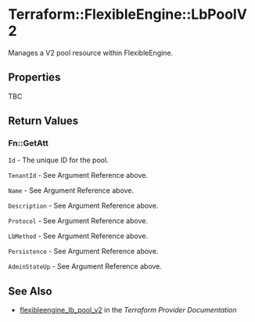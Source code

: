 # Terraform::FlexibleEngine::LbPoolV2

Manages a V2 pool resource within FlexibleEngine.

## Properties

TBC

## Return Values

### Fn::GetAtt

`Id` - The unique ID for the pool.

`TenantId` - See Argument Reference above.

`Name` - See Argument Reference above.

`Description` - See Argument Reference above.

`Protocol` - See Argument Reference above.

`LbMethod` - See Argument Reference above.

`Persistence` - See Argument Reference above.

`AdminStateUp` - See Argument Reference above.

## See Also

* [flexibleengine_lb_pool_v2](https://www.terraform.io/docs/providers/flexibleengine/r/lb_pool_v2.html) in the _Terraform Provider Documentation_